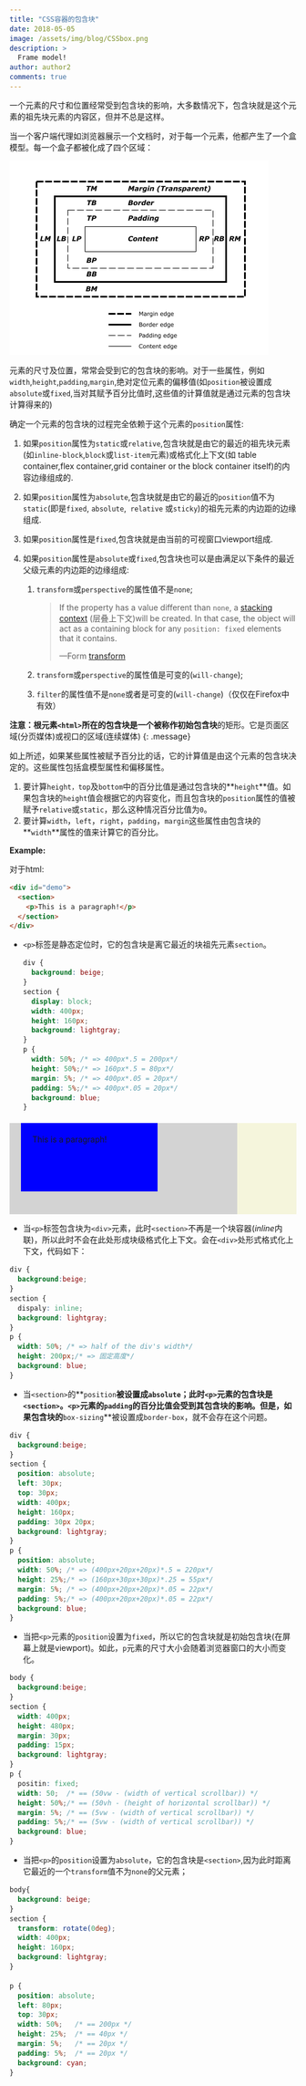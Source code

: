 ```yaml
---
title: "CSS容器的包含块"
date: 2018-05-05
image: /assets/img/blog/CSSbox.png
description: >
  Frame model! 
author: author2
comments: true
---
```


一个元素的尺寸和位置经常受到包含块的影响，大多数情况下，包含块就是这个元素的祖先块元素的内容区，但并不总是这样。

​        当一个客户端代理如浏览器展示一个文档时，对于每一个元素，他都产生了一个盒模型。每一个盒子都被化成了四个区域：

![盒子区域](/assets/img/blog/CSSbox.png)

​        元素的尺寸及位置，常常会受到它的包含块的影响。对于一些属性，例如`width`,`height`,`padding`,`margin`,绝对定位元素的偏移值(如`position`被设置成`absolute`或`fixed`,当对其赋予百分比值时,这些值的计算值就是通过元素的包含块计算得来的)

​        确定一个元素的包含块的过程完全依赖于这个元素的`position`属性:

1. 如果`position`属性为`static`或`relative`,包含块就是由它的最近的祖先块元素(如`inline-block`,`block`或`list-item`元素)或格式化上下文(如 table container,flex container,grid container or the block container itself)的内容边缘组成的.

2. 如果`position`属性为`absolute`,包含块就是由它的最近的`position`值不为`static`(即是`fixed`, `absolute`,` relative` 或`sticky`)的祖先元素的内边距的边缘组成.

3. 如果`position`属性是`fixed`,包含块就是由当前的可视窗口viewport组成.

4. 如果`position`属性是`absolute`或`fixed`,包含块也可以是由满足以下条件的最近父级元素的内边距的边缘组成:

   1. `transform`或`perspective`的属性值不是`none`;

      > If the property has a value different than `none`, a [stacking context](https://developer.mozilla.org/en-US/docs/Web/CSS/CSS_Positioning/Understanding_z_index/The_stacking_context) (层叠上下文)will be created. In that case, the object will act as a containing block for any `position: fixed` elements that it contains.
      >
      > —Form [transform](https://developer.mozilla.org/en-US/docs/Web/CSS/transform)

   2. `transform`或`perspective`的属性值是可变的(`will-change`);

   3. `filter`的属性值不是`none`或者是可变的(`will-change`)（仅仅在Firefox中有效）

**注意：**根元素`<html>`所在的包含块是一个被称作**初始包含块**的矩形。它是页面区域(分页媒体)或视口的区域(连续媒体)
{: .message}

​    如上所述，如果某些属性被赋予百分比的话，它的计算值是由这个元素的包含块决定的。这些属性包括盒模型属性和偏移属性。

1. 要计算`height，top`及`bottom`中的百分比值是通过包含块的**`height`**值。如果包含块的`height`值会根据它的内容变化，而且包含块的`position`属性的值被赋予`relative`或`static`，那么这种情况百分比值为`0`。
2. 要计算`width`，`left`，`right`，`padding`，`margin`这些属性由包含块的**`width`**属性的值来计算它的百分比。

**Example:**

对于html:

```html
<div id="demo">
  <section>
    <p>This is a paragraph!</p>
  </section>
</div>
```

- `<p>`标签是静态定位时，它的包含块是离它最近的块祖先元素`section`。

  ```css
  div {
    background: beige;
  }
  section {
    display: block;
    width: 400px;
    height: 160px;
    background: lightgray;
  }
  p {
    width: 50%; /* => 400px*.5 = 200px*/
    height: 50%;/* => 160px*.5 = 80px*/
    margin: 5%; /* => 400px*.05 = 20px*/
    padding: 5%;/* => 400px*.05 = 20px*/
    background: blue;
  }
  ```

<!DOCTYPE html>
<html>
  <head>
  <meta charset="utf-8">
  </head>
  <style>
    #demo1 {
      background: beige;
    }
    div section{
      display: block;
      width: 400px;
      height: 160px;
      background: lightgray;
    }
    section p{
      width: 50%;
      height: 50%;
      margin: 5%;
      padding: 5%;
      background: blue;
    } 
  </style>
  <body>
    <div id="demo1">
      <section id="sec1">
        <p id ="demop1">This is a paragraph!</p>
      </section>
    </div>
  </body>
</html>

- 当`<p>`标签包含块为`<div>`元素，此时`<section>`不再是一个块容器(*inline*内联)，所以此时不会在此处形成块级格式化上下文。会在`<div>`处形式格式化上下文，代码如下：

```css
div {
  background:beige;
}
section {
  dispaly: inline;
  background: lightgray;
}
p {
  width: 50%; /* => half of the div's width*/
  height: 200px;/* => 固定高度*/
  background: blue;
}
```

- 当`<section>`的**`position`**被设置成`absolute`；此时`<p>`元素的包含块是`<section>`。`<p>`元素的`padding`的百分比值会受到其包含块的影响。但是，如果包含块的**`box-sizing`**被设置成`border-box`，就不会存在这个问题。

```css
div {
  background:beige;
}
section {
  position: absolute;
  left: 30px;
  top: 30px;
  width: 400px;
  height: 160px;
  padding: 30px 20px;
  background: lightgray;
}
p {
  position: absolute;
  width: 50%; /* => (400px+20px+20px)*.5 = 220px*/
  height: 25%;/* => (160px+30px+30px)*.25 = 55px*/
  margin: 5%; /* => (400px+20px+20px)*.05 = 22px*/
  padding: 5%;/* => (400px+20px+20px)*.05 = 22px*/
  background: blue;
}
```

- 当把`<p>`元素的`position`设置为`fixed`，所以它的包含块就是初始包含块(在屏幕上就是viewport)。如此，`p`元素的尺寸大小会随着浏览器窗口的大小而变化。

```css
body {
  background:beige;
}
section {
  width: 400px;
  height: 480px;
  margin: 30px;
  padding: 15px;
  background: lightgray;
}
p {
  positin: fixed;
  width: 50;  /* == (50vw - (width of vertical scrollbar)) */
  height: 50%;/* == (50vh - (height of horizontal scrollbar)) */
  margin: 5%; /* == (5vw - (width of vertical scrollbar)) */
  padding: 5%;/* == (5vw - (width of vertical scrollbar)) */
  background: blue;
}
```

- 当把`<p>`的`position`设置为`absolute`，它的包含块是`<section>`,因为此时距离它最近的一个`transform`值不为`none`的父元素；

```css
body{
  background: beige;
}
section {
  transform: rotate(0deg);
  width: 400px;
  height: 160px;
  background: lightgray;
}

p {
  position: absolute;
  left: 80px;
  top: 30px;
  width: 50%;   /* == 200px */
  height: 25%;  /* == 40px */
  margin: 5%;   /* == 20px */
  padding: 5%;  /* == 20px */
  background: cyan;
}
```

